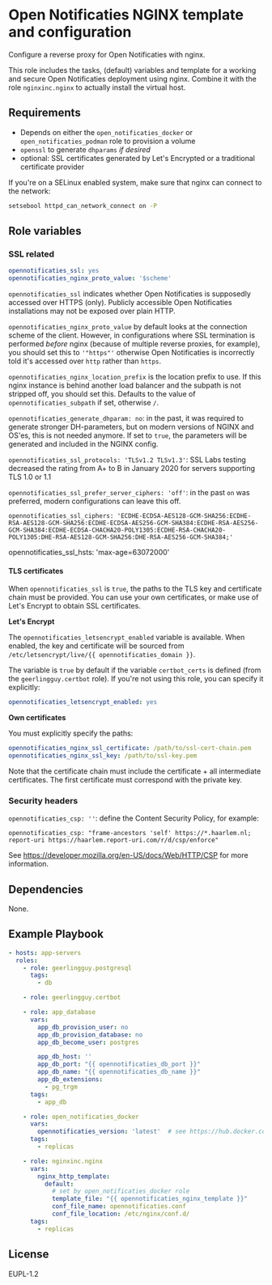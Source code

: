 Open Notificaties NGINX template and configuration
==================================================

Configure a reverse proxy for Open Notificaties with nginx.

This role includes the tasks, (default) variables and template for a working and secure
Open Notificaties deployment using nginx. Combine it with the role `nginxinc.nginx` to actually
install the virtual host.

Requirements
------------

- Depends on either the `open_notificaties_docker` or `open_notificaties_podman` role to provision a
  volume
- `openssl` to generate `dhparams` _if desired_
- optional: SSL certificates generated by Let's Encrypted or a traditional certificate
  provider

If you're on a SELinux enabled system, make sure that nginx can connect to the network:

```bash
setsebool httpd_can_network_connect on -P
```

Role variables
--------------

### SSL related

```yaml
opennotificaties_ssl: yes
opennotificaties_nginx_proto_value: '$scheme'
```

`opennotificaties_ssl` indicates whether Open Notificaties is supposedly accessed over HTTPS (only).
Publicly accessible Open Notificaties installations may not be exposed over plain HTTP.

`opennotificaties_nginx_proto_value` by default looks at the connection scheme of the client.
However, in configurations where SSL termination is performed _before_ nginx (because of
multiple reverse proxies, for example), you should set this to `'"https"'` otherwise
Open Notificaties is incorrectly told it's accessed over `http` rather than `https`.

`opennotificaties_nginx_location_prefix` is the location prefix to use. If this nginx instance
is behind another load balancer and the subpath is not stripped off, you should set this.
Defaults to the value of `opennotificaties_subpath` if set, otherwise `/`.

`opennotificaties_generate_dhparam: no`: in the past, it was required to generate stronger
DH-parameters, but on modern versions of NGINX and OS'es, this is not needed anymore.
If set to `true`, the parameters will be generated and included in the NGINX config.

`opennotificaties_ssl_protocols: 'TLSv1.2 TLSv1.3'`: SSL Labs testing decreased the rating from
A+ to B in January 2020 for servers supporting TLS 1.0 or 1.1

`opennotificaties_ssl_prefer_server_ciphers: 'off'`: in the past `on` was preferred, modern
configurations can leave this off.

`opennotificaties_ssl_ciphers: 'ECDHE-ECDSA-AES128-GCM-SHA256:ECDHE-RSA-AES128-GCM-SHA256:ECDHE-ECDSA-AES256-GCM-SHA384:ECDHE-RSA-AES256-GCM-SHA384:ECDHE-ECDSA-CHACHA20-POLY1305:ECDHE-RSA-CHACHA20-POLY1305:DHE-RSA-AES128-GCM-SHA256:DHE-RSA-AES256-GCM-SHA384;'`

opennotificaties_ssl_hsts: 'max-age=63072000'

#### TLS certificates

When `opennotificaties_ssl` is `true`, the paths to the TLS key and certificate chain must be
provided. You can use your own certificates, or make use of Let's Encrypt to obtain
SSL certificates.

**Let's Encrypt**

The `opennotificaties_letsencrypt_enabled` variable is available. When enabled, the key and
certificate will be sourced from `/etc/letsencrypt/live/{{ opennotificaties_domain }}`.

The variable is `true` by default if the variable `certbot_certs` is defined (from the
`geerlingguy.certbot` role). If you're not using this role, you can specify it
explicitly:

```yaml
opennotificaties_letsencrypt_enabled: yes
```

**Own certificates**

You must explicitly specify the paths:

```yaml
opennotificaties_nginx_ssl_certificate: /path/to/ssl-cert-chain.pem
opennotificaties_nginx_ssl_key: /path/to/ssl-key.pem
```

Note that the certificate chain must include the certificate + all intermediate
certificates. The first certificate must correspond with the private key.

### Security headers

`opennotificaties_csp: ''`: define the Content Security Policy, for example:

```
opennotificaties_csp: "frame-ancestors 'self' https://*.haarlem.nl;          report-uri https://haarlem.report-uri.com/r/d/csp/enforce"
```

See https://developer.mozilla.org/en-US/docs/Web/HTTP/CSP for more information.

Dependencies
------------

None.

Example Playbook
----------------

```yaml
- hosts: app-servers
  roles:
    - role: geerlingguy.postgresql
      tags:
        - db

    - role: geerlingguy.certbot

    - role: app_database
      vars:
        app_db_provision_user: no
        app_db_provision_database: no
        app_db_become_user: postgres

        app_db_host: ''
        app_db_port: "{{ opennotificaties_db_port }}"
        app_db_name: "{{ opennotificaties_db_name }}"
        app_db_extensions:
          - pg_trgm
      tags:
        - app_db

    - role: open_notificaties_docker
      vars:
        opennotificaties_version: 'latest'  # see https://hub.docker.com/r/openzaak/open-notificaties/tags
      tags:
        - replicas

    - role: nginxinc.nginx
      vars:
        nginx_http_template:
          default:
            # set by open_notificaties_docker role
            template_file: "{{ opennotificaties_nginx_template }}"
            conf_file_name: opennotificaties.conf
            conf_file_location: /etc/nginx/conf.d/
      tags:
        - replicas
```

License
-------

EUPL-1.2
